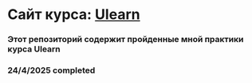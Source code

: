 # Сайт курса: [Ulearn](https://ulearn.me)
### Этот репозиторий содержит пройденные мной практики курса Ulearn
### 24/4/2025 completed
